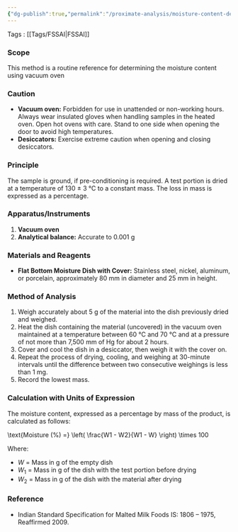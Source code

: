 ```yaml
---
{"dg-publish":true,"permalink":"/proximate-analysis/moisture-content-determination-by-vacuum-oven-method-fssai-03-007-2023/"}
---
```


Tags : [[Tags/FSSAI\|FSSAI]]
### Scope

This method is a routine reference for determining the moisture content using vacuum oven

### Caution

- **Vacuum oven:** Forbidden for use in unattended or non-working hours. Always wear insulated gloves when handling samples in the heated oven. Open hot ovens with care. Stand to one side when opening the door to avoid high temperatures.
- **Desiccators:** Exercise extreme caution when opening and closing desiccators.

### Principle

The sample is ground, if pre-conditioning is required. A test portion is dried at a temperature of 130 ± 3 °C to a constant mass. The loss in mass is expressed as a percentage.

### Apparatus/Instruments

1. **Vacuum oven**
2. **Analytical balance:** Accurate to 0.001 g

### Materials and Reagents

- **Flat Bottom Moisture Dish with Cover:** Stainless steel, nickel, aluminum, or porcelain, approximately 80 mm in diameter and 25 mm in height.

### Method of Analysis

1. Weigh accurately about 5 g of the material into the dish previously dried and weighed.
2. Heat the dish containing the material (uncovered) in the vacuum oven maintained at a temperature between 60 °C and 70 °C and at a pressure of not more than 7,500 mm of Hg for about 2 hours.
3. Cover and cool the dish in a desiccator, then weigh it with the cover on.
4. Repeat the process of drying, cooling, and weighing at 30-minute intervals until the difference between two consecutive weighings is less than 1 mg.
5. Record the lowest mass.

### Calculation with Units of Expression

The moisture content, expressed as a percentage by mass of the product, is calculated as follows:

\text{Moisture (%) =} \left( \frac{W1 - W2}{W1 - W} \right) \times 100

Where:

- $W$ = Mass in g of the empty dish
- $W_1$ = Mass in g of the dish with the test portion before drying
- $W_2$ = Mass in g of the dish with the material after drying

### Reference

- Indian Standard Specification for Malted Milk Foods IS: 1806 – 1975, Reaffirmed 2009.
